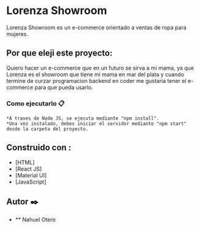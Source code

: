 # Lorenza Showroom

Lorenza Showroom es un e-commerce orientado a ventas de ropa para mujeres.

## Por que eleji este proyecto: 

Quiero hacer un e-commerce que en un futuro se sirva a mi mama, ya que Lorenza es el showroom que tiene mi mama en mar del plata y cuando termine de curzar programacion backend en coder me gustaria tener el e-commerce para que pueda usarlo.

### Como ejecutarlo 📋

```
*A traves de Node JS, se ejecuta mediante "npm install".
*Una vez instalado, debes iniciar el servidor mediante "npm start" desde la carpeta del proyecto.
```

## Construido con :

* [HTML]
* [React JS]
* [Material UI]
* [JavaScript]

## Autor ✒️

* ** Nahuel Otero
